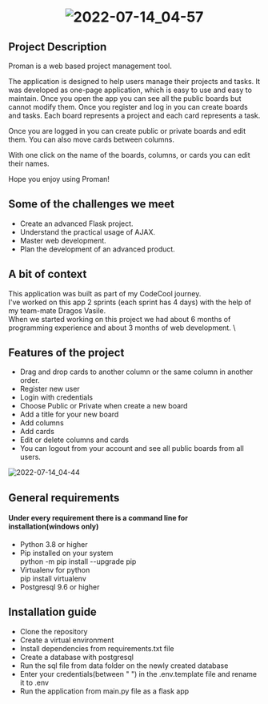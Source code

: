 # <p align="center">![2022-07-14_04-57](https://user-images.githubusercontent.com/89748211/178880280-2c3718d7-f50b-4225-8c2f-27d28cee8f0b.png)</p>

## Project Description

Proman is a web based project management tool.

The application is designed to help users manage their projects and tasks.
It was developed as one-page application, which is easy to use and easy to maintain.
Once you open the app you can see all the public boards but cannot modify them. Once you register and log in you can create boards and tasks.
Each board represents a project and each card represents a task.

Once you are logged in you can create public or private boards and edit them.
You can also move cards between columns.

With one click on the name of the boards, columns, or cards you can edit their names.

Hope you enjoy using Proman!

## Some of the challenges we meet

- Create an advanced Flask project.
- Understand the practical usage of AJAX.
- Master web development.
- Plan the development of an advanced product.

## A bit of context

This application was built as part of my CodeCool journey. \
I've worked on this app 2 sprints (each sprint has 4 days) with the help of my team-mate Dragos Vasile. \
When we started working on this project we had about 6 months of programming experience and about 3 months of web development. \

## Features of the project

- Drag and drop cards to another column or the same column in another order.
- Register new user
- Login with credentials
- Choose Public or Private when create a new board
- Add a title for your new board
- Add columns
- Add cards
- Edit or delete columns and cards
- You can logout from your account and see all public boards from all users.

![2022-07-14_04-44](https://user-images.githubusercontent.com/89748211/178873800-72e37227-9300-4d31-a3ba-6e7ec1712ddd.png)


## General requirements
#### Under every requirement there is a command line for installation(windows only)
 - Python 3.8 or higher 
 - Pip installed on your system \
  python -m pip install --upgrade pip
 - Virtualenv for python \
pip install virtualenv
 - Postgresql 9.6 or higher 

## Installation guide 

- Clone the repository
- Create a virtual environment
- Install dependencies from requirements.txt file
- Create a database with postgresql
- Run the sql file from data folder on the newly created database
- Enter your credentials(between " ") in the .env.template file and rename it to .env
- Run the application from main.py file as a flask app
